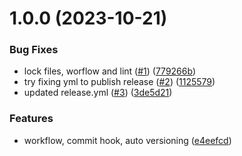 # 1.0.0 (2023-10-21)


### Bug Fixes

* lock files, worflow and lint ([#1](https://github.com/solve3-org/contracts/issues/1)) ([779266b](https://github.com/solve3-org/contracts/commit/779266b6a8da925a4a0709ad14c00d749ddc177e))
* try fixing yml to publish release ([#2](https://github.com/solve3-org/contracts/issues/2)) ([1125579](https://github.com/solve3-org/contracts/commit/112557907913eb02f92fba1d7116012895f9fc61))
* updated release.yml ([#3](https://github.com/solve3-org/contracts/issues/3)) ([3de5d21](https://github.com/solve3-org/contracts/commit/3de5d21dbca06f1975ce22ae586c3a36155196a3))


### Features

* workflow, commit hook, auto versioning ([e4eefcd](https://github.com/solve3-org/contracts/commit/e4eefcdd80f2c3000cffc141ddc7a620c78879d1))
